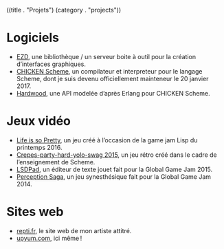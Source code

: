 ((title . "Projets")
 (category . "projects"))

Logiciels
=========

- [EZD](/cgit.cgi/ezd), une bibliothèque / un serveur boite à outil pour la création d’interfaces graphiques.
- [CHICKEN Scheme](https://call-cc.org/), un compilateur et interpreteur pour le langage Scheme, dont je suis devenu officiellement mainteneur le 20 janvier 2017.
- [Hardwood](http://wiki.call-cc.org/eggref/4/hardwood), une API modelée d’après Erlang pour CHICKEN Scheme.

Jeux vidéo
==========

- [Life is so Pretty](project/life-is-so-pretty.xhtml), un jeu créé à l’occasion de la game jam Lisp du printemps 2016.
- [Crepes-party-hard-yolo-swag 2015](project/cphys2015.xhtml), un jeu rétro créé dans le cadre de l’enseignement de Scheme.
- [LSDPad](project/lsdpad.xhtml), un éditeur de texte jouet fait pour la Global Game Jam 2015.
- [Perception Saga](project/perception-saga.xhtml), un jeu synesthésique fait pour la Global Game Jam 2014.

Sites web
=========

- [repti.fr](https://repti.fr), le site web de mon artiste attitré.
- [upyum.com](https://www.upyum.com), ici même !
